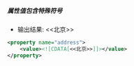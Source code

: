 
##### 属性值包含特殊符号
- 输出结果: <<北京>>
```xml
<property name="address">
    <value><![CDATA[<<北京>>]]></value>
</property>
```